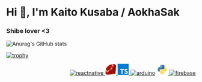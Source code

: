 <h1 align="left">Hi 👋, I'm Kaito Kusaba / AokhaSak</h1>
<h3 align="left">Shibe lover <3</h3>
  
  ![Anurag's GitHub stats](https://github-readme-stats.vercel.app/api?username=AokhaSak&show_icons=true&theme=radical)

  
 [![trophy](https://github-profile-trophy.vercel.app/?username=AokhaSak&theme=onedark)](https://github.com/ryo-ma/github-profile-trophy)


<p align="right">
    <a href="https://reactnative.dev/" target="_blank"><img src="https://reactnative.dev/img/header_logo.svg" alt="reactnative" width="30" height="30" /> </a>
    <a href="https://www.ruby-lang.org/en/" target="_blank"> <img src="https://raw.githubusercontent.com/devicons/devicon/master/icons/ruby/ruby-original.svg" alt="ruby" width="30" height="30" /> </a>
    <a href="https://www.typescriptlang.org/" target="_blank"> <img src="https://raw.githubusercontent.com/devicons/devicon/master/icons/typescript/typescript-original.svg" alt="typescript" width="30" height="30" /> </a>
    <a href="https://www.arduino.cc/" target="_blank"><img src="https://cdn.worldvectorlogo.com/logos/arduino-1.svg" alt="arduino" width="30" height="30" /></a>
    <a href="https://www.python.org" target="_blank"> <img src="https://raw.githubusercontent.com/devicons/devicon/master/icons/python/python-original.svg" alt="python" width="30" height="30" /> </a>
    <a href="https://firebase.google.com/" target="_blank"> <img src="https://www.vectorlogo.zone/logos/firebase/firebase-icon.svg" alt="firebase" width="30" height="30" /> </a>
</p>
